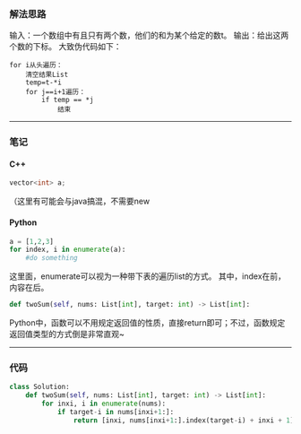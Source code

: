 
### 解法思路
输入：一个数组中有且只有两个数，他们的和为某个给定的数t。
输出：给出这两个数的下标。
大致伪代码如下：
```
for i从头遍历：
    清空结果List
    temp=t-*i
    for j==i+1遍历：
        if temp == *j
            结束
```
* * *
### 笔记
#### C++
```C++
vector<int> a;
```
（这里有可能会与java搞混，不需要new
#### Python

```Python
a = [1,2,3]
for index, i in enumerate(a):
    #do something
```
这里面，enumerate可以视为一种带下表的遍历list的方式。
其中，index在前，内容在后。
```Python
def twoSum(self, nums: List[int], target: int) -> List[int]:
```
Python中，函数可以不用规定返回值的性质，直接return即可；不过，函数规定返回值类型的方式倒是非常直观~
* * *
### 代码
```python
class Solution:
    def twoSum(self, nums: List[int], target: int) -> List[int]:
        for inxi, i in enumerate(nums):
            if target-i in nums[inxi+1:]:
                return [inxi, nums[inxi+1:].index(target-i) + inxi + 1]
```

